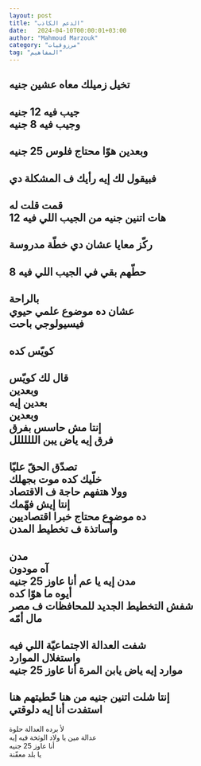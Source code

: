 ```yaml
---
layout: post
title: "الدعم الكاذب"
date:   2024-04-10T00:00:01+03:00
author: "Mahmoud Marzouk"
category: "مرزوقيات"
tag: "المفاهيم"
---
```



تخيل زميلك معاه عشين جنيه  
-  
جيب فيه 12 جنيه  
وجيب فيه 8 جنيه  
-  
وبعدين هوّا محتاج فلوس 25 جنيه  
-  
فبيقول لك إيه رأيك ف المشكلة دي  
-  
قمت قلت له  
هات اتنين جنيه من الجيب اللي فيه 12  
-  
ركّز معايا عشان دي خطّة مدروسة  
-  
حطّهم بقي في الجيب اللي فيه 8  
-  
بالراحة  
عشان ده موضوع علمي حيوي  
فيسيولوجي باحت  
-  
كويّس كده  
-  
قال لك كويّس  
وبعدين  
بعدين إيه  
وبعدين  
إنتا مش حاسس بفرق  
فرق إيه ياض يبن اللللللل  
-  
تصدّق الحقّ عليّا  
خلّيك كده موت بجهلك  
وولا هتفهم حاجة ف الاقتصاد  
إنتا إيش فهّمك  
ده موضوع محتاج خبرا اقتصاديين  
وأساتذة ف تخطيط المدن  
-  
مدن  
آه مودون  
مدن إيه يا عم أنا عاوز 25 جنيه  
أيوه ما هوّا كده  
شفش التخطيط الجديد للمحافظات ف مصر  
مال أمّه  
-  
شفت العدالة الاجتماعيّة اللي فيه  
واستغلال الموارد  
موارد إيه ياض يابن المرة أنا عاوز 25 جنيه  
-  
إنتا شلت اتنين جنيه من هنا حّطيتهم هنا  
استفدت أنا إيه دلوقتي  
-  
لأ برده العدالة حلوة  
عدالة مين يا ولاد الوثخة فيه إيه  
أنا عاوز 25 جنيه  
يا بلد معفّنة
